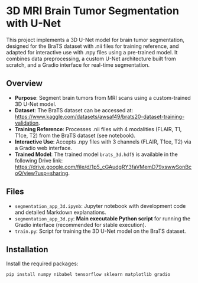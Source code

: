 # 3D MRI Brain Tumor Segmentation with U-Net

This project implements a 3D U-Net model for brain tumor segmentation, designed for the BraTS dataset with .nii files for training reference, and adapted for interactive use with .npy files using a pre-trained model. It combines data preprocessing, a custom U-Net architecture built from scratch, and a Gradio interface for real-time segmentation.

## Overview

- **Purpose**: Segment brain tumors from MRI scans using a custom-trained 3D U-Net model.
- **Dataset**: The BraTS dataset can be accessed at: https://www.kaggle.com/datasets/awsaf49/brats20-dataset-training-validation.
- **Training Reference**: Processes .nii files with 4 modalities (FLAIR, T1, T1ce, T2) from the BraTS dataset (see notebook).
- **Interactive Use**: Accepts .npy files with 3 channels (FLAIR, T1ce, T2) via a Gradio web interface.
- **Trained Model**: The trained model `brats_3d.hdf5` is available in the following Drive link: https://drive.google.com/file/d/1p5_cGAudgRY3faVMemD79xswwSonBcoQ/view?usp=sharing.
  
## Files

- `segmentation_app_3d.ipynb`: Jupyter notebook with development code and detailed Markdown explanations.
- `segmentation_app_3d.py`: **Main executable Python script** for running the Gradio interface (recommended for stable execution).
- `train.py`: Script for training the 3D U-Net model on the BraTS dataset.

## Installation

Install the required packages:

```bash
pip install numpy nibabel tensorflow sklearn matplotlib gradio
```

